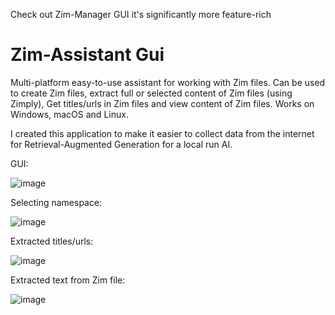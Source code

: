 Check out Zim-Manager GUI it's significantly more feature-rich

# Zim-Assistant Gui
Multi-platform easy-to-use assistant for working with Zim files. Can be used to create Zim files, extract full or selected content of Zim files (using Zimply), Get titles/urls in Zim files and view content of Zim files. Works on Windows, macOS and Linux. 

I created this application to make it easier to collect data from the internet for Retrieval-Augmented Generation for a local run AI.

GUI:

![image](https://github.com/user-attachments/assets/60cbf68d-1182-4b57-8abd-f8a9264c24b5)

Selecting namespace:

![image](https://github.com/user-attachments/assets/0d6114c8-fb8d-408b-a30c-e05a0f9edc24)

Extracted titles/urls:

![image](https://github.com/user-attachments/assets/3b7ce0f1-56d8-4b74-9930-025ea23833fd)

Extracted text from Zim file:

![image](https://github.com/user-attachments/assets/0ae13d9a-02c3-45ed-8224-3507a5a5b365)



